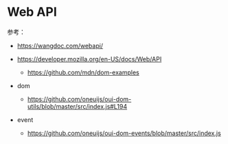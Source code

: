 # Web API

参考：

- https://wangdoc.com/webapi/
- https://developer.mozilla.org/en-US/docs/Web/API
  - https://github.com/mdn/dom-examples

- dom
  - https://github.com/oneuijs/oui-dom-utils/blob/master/src/index.js#L194
- event
  - https://github.com/oneuijs/oui-dom-events/blob/master/src/index.js
